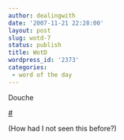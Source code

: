 ```yaml
---
author: dealingwith
date: '2007-11-21 22:28:00'
layout: post
slug: wotd-7
status: publish
title: WotD
wordpress_id: '2373'
categories:
 - word of the day
---
```


Douche

[#][1]

(How had I not seen this before?)

   [1]: http://valleywag.com/tech/mark-zuckerberg/facebook-founders-100+year-flub-320208.php

